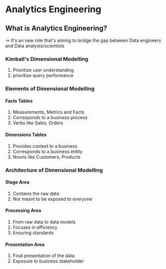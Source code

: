 # Analytics Engineering

## What is Analytics Engineering?
-> It's an new role that's aiming to bridge the gap between Data engineers and Data analysts/scientists

### Kimball's Dimensional Modelling
1. Prioritize user understanding
2. prioritize query performance

### Elements of Dimensional Modelling
#### Facts Tables
1. Measurements, Metrics and Facts
2. Corresponds to a business process
3. Verbs like Sales, Orders

#### Dimensions Tables
1. Provides context to a business
2. Corresponds to a business entity
3. Nouns like Customers, Products

### Architecture of Dimensional Modelling
#### Stage Area
1. Contains the raw data
2. Not meant to be exposed to everyone

#### Processing Area
1. From raw data to data models
2. Focuses in efficiency
3. Ensuring standards

#### Presentation Area
1. Final presentation of the data
2. Exposure to business stakeholder

